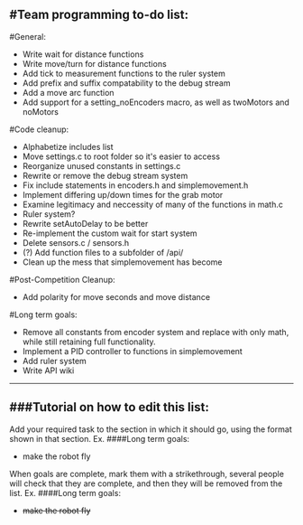 #Team programming to-do list:
----------------------------

#General:

* Write wait for distance functions
* Write move/turn for distance functions
* Add tick to measurement functions to the ruler system
* Add prefix and suffix compatability to the debug stream
* Add a move arc function
* Add support for a setting_noEncoders macro, as well as twoMotors and noMotors

#Code cleanup:
* Alphabetize includes list
* Move settings.c to root folder so it's easier to access
* Reorganize unused constants in settings.c
* Rewrite or remove the debug stream system
* Fix include statements in encoders.h and simplemovement.h
* Implement differing up/down times for the grab motor
* Examine legitimacy and neccessity of many of the functions in math.c
* Ruler system?
* Rewrite setAutoDelay to be better
* Re-implement the custom wait for start system
* Delete sensors.c / sensors.h
* (?) Add function files to a subfolder of /api/
* Clean up the mess that simplemovement has become

#Post-Competition Cleanup:
* Add polarity for move seconds and move distance

#Long term goals:
* Remove all constants from encoder system and replace with only math, while still retaining full functionality.
* Implement a PID controller to functions in simplemovement
* Add ruler system
* Write API wiki

--------------------
###Tutorial on how to edit this list:
-------------------------
Add your required task to the section in which it should go, using the format shown in that section.
Ex.
####Long term goals:
* make the robot fly

When goals are complete, mark them with a strikethrough, several people will check that they are complete,
and then they will be removed from the list.
Ex.
####Long term goals:
* ~~make the robot fly~~
